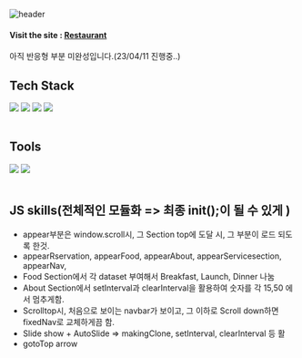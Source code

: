 ![header](https://capsule-render.vercel.app/api?type=wave&color=auto&height=300&section=header&text=Restaurant%20&fontSize=90)

#### Visit the site : [Restaurant](https://rudmoon.github.io/Restaurant/)

아직 반응형 부분 미완성입니다.(23/04/11 진행중..)

## Tech Stack
<div>
 <img src="https://img.shields.io/badge/HTML5-orange?style=flat&logo=HTML5&logoColor=white"/>
 <img src="https://img.shields.io/badge/CSS3-blue?style=flat&logo=CSS3&logoColor=white"/>
 <img src="https://img.shields.io/badge/JavaScript-yellow?style=flat&logo=JavaScript&logoColor=white"/>
 <img src="https://img.shields.io/badge/jQuery-green?style=flat&logo=JavaScript&logoColor=white"/>
</div>
</br>

## Tools
<div>
 <img src="https://img.shields.io/badge/Visual Studio Code-skyblue?style=flat&logo=Visual Studio Code&logoColor=white"/>
 <img src="https://img.shields.io/badge/GitHub-black?style=flat&logo=GitHub&logoColor=white"/>
</div>
</br>


## JS skills(전체적인 모듈화 => 최종 init();이 될 수 있게 )
* appear부분은 window.scroll시, 그 Section top에 도달 시, 그 부분이 로드 되도록 한것.
* appearRservation, appearFood, appearAbout, appearServicesection, appearNav,
* Food Section에서 각 dataset 부여해서 Breakfast, Launch, Dinner 나눔
* About Section에서 setInterval과 clearInterval을 활용하여 숫자를 각 15,50 에서 멈추게함.
* Scrolltop시, 처음으로 보이는 navbar가 보이고, 그 이하로 Scroll down하면 fixedNav로 교체하게끔 함.
* Slide show + AutoSlide => makingClone, setInterval, clearInterval 등 활
* gotoTop arrow
